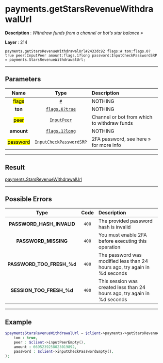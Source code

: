 # payments.getStarsRevenueWithdrawalUrl

**Description** : *Withdraw funds from a channel or bot&#039;s star balance &raquo;*

**Layer** : 214

```tl
payments.getStarsRevenueWithdrawalUrl#2433dc92 flags:# ton:flags.0?true peer:InputPeer amount:flags.1?long password:InputCheckPasswordSRP = payments.StarsRevenueWithdrawalUrl;
```

---

## Parameters

| Name | Type | Description |
| :---: | :---: | :--- |
| <mark>flags</mark> | [`#`](type/#) | NOTHING |
| **ton** | [`flags.0?true`](type/true) | NOTHING |
| <mark>peer</mark> | [`InputPeer`](type/InputPeer) | Channel or bot from which to withdraw funds |
| **amount** | [`flags.1?long`](type/long) | NOTHING |
| <mark>password</mark> | [`InputCheckPasswordSRP`](type/InputCheckPasswordSRP) | 2FA password, see here » for more info |

---

## Result

[payments.StarsRevenueWithdrawalUrl](type/payments.StarsRevenueWithdrawalUrl)

---

## Possible Errors

| Type | Code | Description |
| :---: | :---: | :--- |
| **PASSWORD_HASH_INVALID** | `400` | The provided password hash is invalid |
| **PASSWORD_MISSING** | `400` | You must enable 2FA before executing this operation |
| **PASSWORD_TOO_FRESH_%d** | `400` | The password was modified less than 24 hours ago, try again in %d seconds |
| **SESSION_TOO_FRESH_%d** | `400` | This session was created less than 24 hours ago, try again in %d seconds |

---

## Example

```php
$paymentsStarsRevenueWithdrawalUrl = $client->payments->getStarsRevenueWithdrawalUrl(
	ton : true,
	peer : $client->inputPeerEmpty(),
	amount : 6695239258023019892,
	password : $client->inputCheckPasswordEmpty(),
);
```
